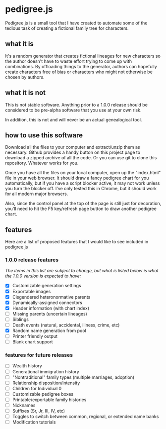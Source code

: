 # pedigree.js

Pedigree.js is a small tool that I have created to automate some of the tedious task of creating a fictional family tree for characters.

## what it is

It's a random generator that creates fictional lineages for new characters so the author doesn't have to waste effort trying to come up with combinations. By offloading things to the generator, authors can hopefully create characters free of bias or characters who might not otherwise be chosen by authors.

## what it is not

This is not stable software. Anything prior to a 1.0.0 release should be considered to be pre-alpha software that you use at your own risk. 

In addition, this is not and will never be an actual genealogical tool.

## how to use this software

Download all the files to your computer and extract/unzip them as necessary. Github provides a handy button on this project page to download a zipped archive of all the code. Or you can use git to clone this repository. Whatever works for you.

Once you have all the files on your local computer, open up the "index.html" file in your web browser. It should draw a fancy pedigree chart for you automatically, but if you have a script blocker active, it may not work unless you turn the blocker off. I've only tested this in Chrome, but it should work for all modern major browsers.

Also, since the control panel at the top of the page is still just for decoration, you'll need to hit the F5 key/refresh page button to draw another pedigree chart.

## features

Here are a list of proposed features that I would like to see included in pedigree.js

### 1.0.0 release features

_The items in this list are subject to change, but what is listed below is what the 1.0.0 version is expected to have:_

 - [x] Customizable generation settings
 - [x] Exportable images
 - [x] Cisgendered heteronormative parents
 - [x] Dynamically-assigned connectors
 - [x] Header information (with chart index)
 - [ ] Missing parents (uncertain lineages)
 - [ ] Siblings
 - [ ] Death events (natural, accidental, illness, crime, etc)
 - [x] Random name generation from pool
 - [ ] Printer friendly output
 - [ ] Blank chart support

### features for future releases

 - [ ] Wealth history
 - [ ] Generational immigration history
 - [ ] "Nontraditional" family types (multiple marriages, adoption)
 - [ ] Relationship disposition/intensity
 - [ ] Children for Individual 0
 - [ ] Customizable pedigree boxes
 - [ ] Printable/exportable family histories
 - [ ] Nicknames
 - [ ] Suffixes (Sr, Jr, III, IV, etc)
 - [ ] Toggles to switch between common, regional, or extended name banks
 - [ ] Modification tutorials
